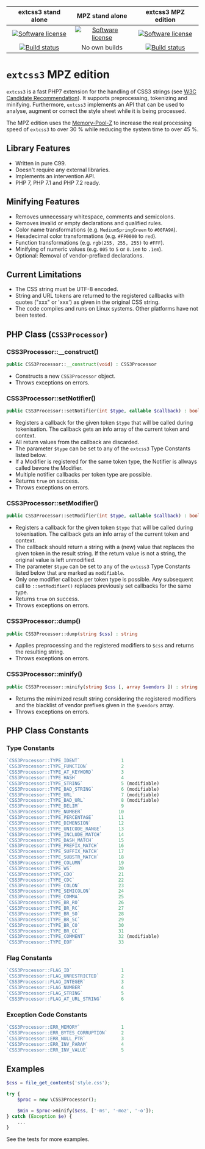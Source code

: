 | extcss3 stand alone | MPZ stand alone | extcss3 MPZ edition |
| :---: | :---: | :---: |
| [![Software license][ico-license]](https://github.com/sevenval/php-ext-css/blob/master/LICENSE) | [![Software license][ico-license-mpz]](https://github.com/alex-schneider/mpz/blob/master/LICENSE) | [![Software license][ico-license-mpz]](mpz/LICENSE) |
| [![Build status][ico-travis]][link-travis] | No own builds | [![Build status][ico-travis-mpz]][link-travis-mpz] |

# `extcss3` MPZ edition

`extcss3` is a fast PHP7 extension for the handling of CSS3 strings (see
[W3C Candidate Recommendation](https://www.w3.org/TR/css-syntax-3/)). It supports
preprocessing, tokenizing and minifying. Furthermore, `extcss3` implements an API
that can be used to analyse, augment or correct the style sheet while it is being
processed.

The MPZ edition uses the [Memory-Pool-Z](https://github.com/alex-schneider/mpz)
to increase the real processing speed of `extcss3` to over 30 % while reducing the
system time to over 45 %.

## Library Features

* Written in pure C99.
* Doesn't require any external libraries.
* Implements an intervention API.
* PHP 7, PHP 7.1 and PHP 7.2 ready.

## Minifying Features

* Removes unnecessary whitespace, comments and semicolons.
* Removes invalid or empty declarations and qualified rules.
* Color name transformations (e.g. `MediumSpringGreen` to `#00FA9A`).
* Hexadecimal color transformations (e.g. `#FF0000` to `red`).
* Function transformations (e.g. `rgb(255, 255, 255)` to `#FFF`).
* Minifying of numeric values (e.g. `005` to `5` or `0.1em` to `.1em`).
* Optional: Removal of vendor-prefixed declarations.

## Current Limitations

* The CSS string must be UTF-8 encoded.
* String and URL tokens are returned to the registered callbacks with quotes ("xxx"
  or 'xxx') as given in the original CSS string.
* The code compiles and runs on Linux systems. Other platforms have not been tested.

## PHP Class (`CSS3Processor`)

### CSS3Processor::__construct()

```php
public CSS3Processor::__construct(void) : CSS3Processor
```

* Constructs a new `CSS3Processor` object.
* Throws exceptions on errors.

### CSS3Processor::setNotifier()

```php
public CSS3Processor::setNotifier(int $type, callable $callback) : bool
```

* Registers a callback for the given token `$type` that will be called
  during tokenisation. The callback gets an info array of the current
  token and context.
* All return values from the callback are discarded.
* The parameter `$type` can be set to any of the `extcss3` Type Constants
  listed below.
* If a Modifier is registered for the same token type, the Notifier is
  allways called bevore the Modifier.
* Multiple notifier callbacks per token type are possible.
* Returns `true` on success.
* Throws exceptions on errors.

### CSS3Processor::setModifier()

```php
public CSS3Processor::setModifier(int $type, callable $callback) : bool
```

* Registers a callback for the given token `$type` that will be called during tokenisation.
  The callback gets an info array of the current token and context.
* The callback should return a string with a (new) value that replaces the given
  token in the result string. If the return value is not a string, the original
  value is left unmodified.
* The parameter `$type` can be set to any of the `extcss3` Type Constants listed
  below that are marked as `modifiable`.
* Only one modifier callback per token type is possible. Any subsequent call to
  `::setModifier()` replaces previously set callbacks for the same type.
* Returns `true` on success.
* Throws exceptions on errors.

### CSS3Processor::dump()

```php
public CSS3Processor::dump(string $css) : string
```

* Applies preprocessing and the registered modifiers to `$css` and returns the
  resulting string.
* Throws exceptions on errors.

### CSS3Processor::minify()

```php
public CSS3Processor::minify(string $css [, array $vendors ]) : string
```

* Returns the minimized result string considering the registered modifiers and the
  blacklist of vendor prefixes given in the `$vendors` array.
* Throws exceptions on errors.

## PHP Class Constants

### Type Constants

```php
`CSS3Processor::TYPE_IDENT`               1
`CSS3Processor::TYPE_FUNCTION`            2
`CSS3Processor::TYPE_AT_KEYWORD`          3
`CSS3Processor::TYPE_HASH`                4
`CSS3Processor::TYPE_STRING`              5 (modifiable)
`CSS3Processor::TYPE_BAD_STRING`          6 (modifiable)
`CSS3Processor::TYPE_URL`                 7 (modifiable)
`CSS3Processor::TYPE_BAD_URL`             8 (modifiable)
`CSS3Processor::TYPE_DELIM`               9
`CSS3Processor::TYPE_NUMBER`             10
`CSS3Processor::TYPE_PERCENTAGE`         11
`CSS3Processor::TYPE_DIMENSION`          12
`CSS3Processor::TYPE_UNICODE_RANGE`      13
`CSS3Processor::TYPE_INCLUDE_MATCH`      14
`CSS3Processor::TYPE_DASH_MATCH`         15
`CSS3Processor::TYPE_PREFIX_MATCH`       16
`CSS3Processor::TYPE_SUFFIX_MATCH`       17
`CSS3Processor::TYPE_SUBSTR_MATCH`       18
`CSS3Processor::TYPE_COLUMN`             19
`CSS3Processor::TYPE_WS`                 20
`CSS3Processor::TYPE_CDO`                21
`CSS3Processor::TYPE_CDC`                22
`CSS3Processor::TYPE_COLON`              23
`CSS3Processor::TYPE_SEMICOLON`          24
`CSS3Processor::TYPE_COMMA`              25
`CSS3Processor::TYPE_BR_RO`              26
`CSS3Processor::TYPE_BR_RC`              27
`CSS3Processor::TYPE_BR_SO`              28
`CSS3Processor::TYPE_BR_SC`              29
`CSS3Processor::TYPE_BR_CO`              30
`CSS3Processor::TYPE_BR_CC`              31
`CSS3Processor::TYPE_COMMENT`            32 (modifiable)
`CSS3Processor::TYPE_EOF`                33
```

### Flag Constants

```php
`CSS3Processor::FLAG_ID`                  1
`CSS3Processor::FLAG_UNRESTRICTED`        2
`CSS3Processor::FLAG_INTEGER`             3
`CSS3Processor::FLAG_NUMBER`              4
`CSS3Processor::FLAG_STRING`              5
`CSS3Processor::FLAG_AT_URL_STRING`       6
```

### Exception Code Constants

```php
`CSS3Processor::ERR_MEMORY`               1
`CSS3Processor::ERR_BYTES_CORRUPTION`     2
`CSS3Processor::ERR_NULL_PTR`             3
`CSS3Processor::ERR_INV_PARAM`            4
`CSS3Processor::ERR_INV_VALUE`            5
```

## Examples

```php
$css = file_get_contents('style.css');

try {
    $proc = new \CSS3Processor();

    $min = $proc->minify($css, ['-ms', '-moz', '-o']);
} catch (Exception $e) {
    ...
}
```

See the tests for more examples.

[ico-license]: https://img.shields.io/github/license/mashape/apistatus.svg
[ico-travis]: https://travis-ci.org/sevenval/php-ext-css.svg?branch=master
[link-travis]: https://travis-ci.org/sevenval/php-ext-css
[ico-license-mpz]: https://img.shields.io/github/license/mashape/apistatus.svg
[ico-travis-mpz]: https://api.travis-ci.org/alex-schneider/php-ext-css.svg?branch=master
[link-travis-mpz]: https://travis-ci.org/alex-schneider/php-ext-css
